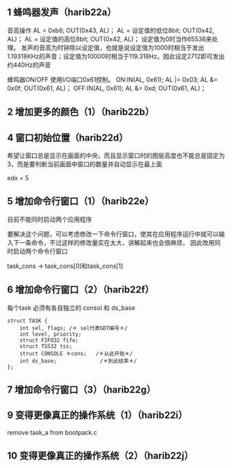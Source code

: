 ## 1 蜂鸣器发声（harib22a）

音高操作 
AL = 0xb6; OUT(0x43, AL)； 
AL = 设定值的低位8bit; OUT(0x42, AL)；
AL = 设定值的高位8bit; OUT(0x42, AL)； 
设定值为0时当作65536来处理。 
发声的音高为时钟除以设定值，也就是说设定值为1000时相当于发出1.19318KHz的声音；设定值为10000时相当于119.318Hz。因此设定2712即可发出约440Hz的声音


蜂鸣器ON/OFF 
使用I/O端口0x61控制。 
ON:IN(AL, 0x61); AL |= 0x03; AL &= 0x0f; OUT(0x61, AL)； 
OFF:IN(AL, 0x61); AL &= 0xd; OUT(0x61, AL)；


## 2 增加更多的颜色（1）（harib22b）


## 4 窗口初始位置（harib22d）
希望让窗口总是显示在画面的中央，而且显示窗口时的图层高度也不能总是固定为3，而是要判断当前画面中窗口的数量并自动显示在最上面

edx = 5

## 5 增加命令行窗口（1）（harib22e）
目前不能同时启动两个应用程序

要解决这个问题，可以考虑修改一下命令行窗口，使其在应用程序运行中就可以输入下一条命令，不过这样的修改量实在太大，讲解起来也会很麻烦，
因此改用同时启动两个命令行窗口

task_cons -> task_cons[0]和task_cons[1]

## 6 增加命令行窗口（2）（harib22f）
每个task 必须有各自独立的 consol 和 ds_base
```
struct TASK {
    int sel, flags; /＊ sel代表GDT编号＊/
    int level, priority;
    struct FIFO32 fifo;
    struct TSS32 tss;
    struct CONSOLE ＊cons;   /＊从此开始＊/
    int ds_base;              /＊到此结束＊/
};
```

## 7 增加命令行窗口（3）（harib22g）



## 9 变得更像真正的操作系统（1）（harib22i）

remove task_a from bootpack.c


## 10 变得更像真正的操作系统（2）（harib22j）

